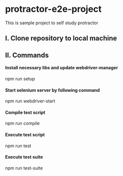 # protractor-e2e-project
This is sample project to self study protractor


## I. Clone repository to local machine
## II. Commands
#### Install necessary libs and update webdriver-manager
npm run setup

#### Start selenium server by following command
npm run webdriver-start

#### Compile test script
npm run compile

#### Execute test script
npm run test

#### Execute test suite
npm run test-suite
